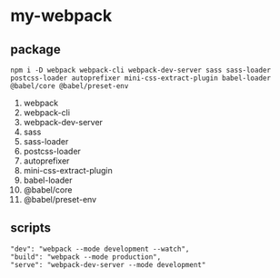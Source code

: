 # my-webpack

## package

```
npm i -D webpack webpack-cli webpack-dev-server sass sass-loader postcss-loader autoprefixer mini-css-extract-plugin babel-loader @babel/core @babel/preset-env
```

1. webpack
2. webpack-cli
3. webpack-dev-server
4. sass
5. sass-loader
6. postcss-loader
7. autoprefixer
8. mini-css-extract-plugin
9. babel-loader
10. @babel/core
11. @babel/preset-env

## scripts

```
"dev": "webpack --mode development --watch",
"build": "webpack --mode production",
"serve": "webpack-dev-server --mode development"
```

